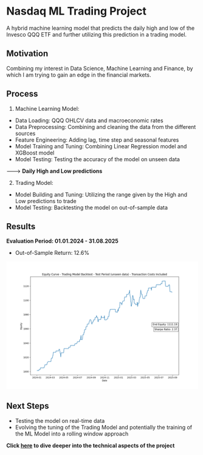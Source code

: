 # Nasdaq ML Trading Project

A hybrid machine learning model that predicts the daily high and low 
of the Invesco QQQ ETF and further utilizing this prediction in a trading model.

## Motivation
Combining my interest in Data Science, Machine Learning and Finance, by which I am 
trying to gain an edge in the financial markets.

## Process
1. Machine Learning Model:
- Data Loading: QQQ OHLCV data and macroeconomic rates
- Data Preprocessing: Combining and cleaning the data from the different sources
- Feature Engineering: Adding lag, time step and seasonal features
- Model Training and Tuning: Combining Linear Regression model and XGBoost model
- Model Testing: Testing the accuracy of the model on unseen data

---> **Daily High and Low predictions**

2. Trading Model:
- Model Building and Tuning: Utilizing the range given by the High and Low 
predictions to trade
- Model Testing: Backtesting the model on out-of-sample data

## Results
**Evaluation Period: 01.01.2024 - 31.08.2025**
- Out-of-Sample Return: 12.6%

![Equity Curve](images/equity_curve_test_costs.png)

## Next Steps

- Testing the model on real-time data
- Evolving the tuning of the Trading Model and potentially the training of the ML Model into a rolling
window approach

**Click [here](docs/technical_insights.md) to dive deeper into the technical aspects of the project** 